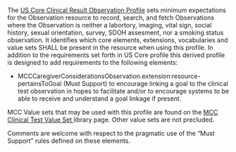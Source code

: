 The [US Core Clinical Result Observation Profile](http://hl7.org/fhir/us/core/StructureDefinition/us-core-observation-clinical-result) sets minimum expectations for the Observation resource to record, search, and fetch Observations where the Observation is neither a labortory, imaging, vital sign, social history, sexual orientation, survey, SDOH assesment, nor a smoking status observation. It identifies which core elements, extensions, vocabularies and value sets SHALL be present in the resource when using this profile. In addition to the requirements set forth in US Core profile this derived profile is designed to add requirements to the following elements:

* MCCCaregiverConsiderationsObservation.extension:resource-pertainsToGoal (Must Support) to encourage linking a goal to the clinical test observation in hopes to facilitate and/or to encourage systems to be able to receive and understand a goal linkage if present.

MCC Value sets that may be used with this profile are found on the [MCC Clinical Test Value Set ](mcc_clinical_test_value_sets.html) library page. Other value sets are not precluded.

Comments are welcome with respect to the pragmatic use of the “Must Support” rules defined on these elements.